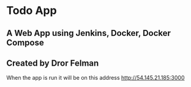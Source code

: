 # Todo App
## A Web App using Jenkins, Docker, Docker Compose
## Created by Dror Felman

When the app is run it will be on this address http://54.145.21.185:3000
